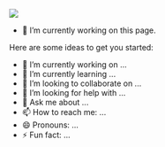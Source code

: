 
![](https://i.ibb.co/s3r4BHC/Black-and-Red-Gradient-Professional-Linked-In-Banner.jpg)

- 🔭 I’m currently working on this page. 













Here are some ideas to get you started:

- 🔭 I’m currently working on ...
- 🌱 I’m currently learning ...
- 👯 I’m looking to collaborate on ...
- 🤔 I’m looking for help with ...
- 💬 Ask me about ...
- 📫 How to reach me: ...
- 😄 Pronouns: ...
- ⚡ Fun fact: ...


